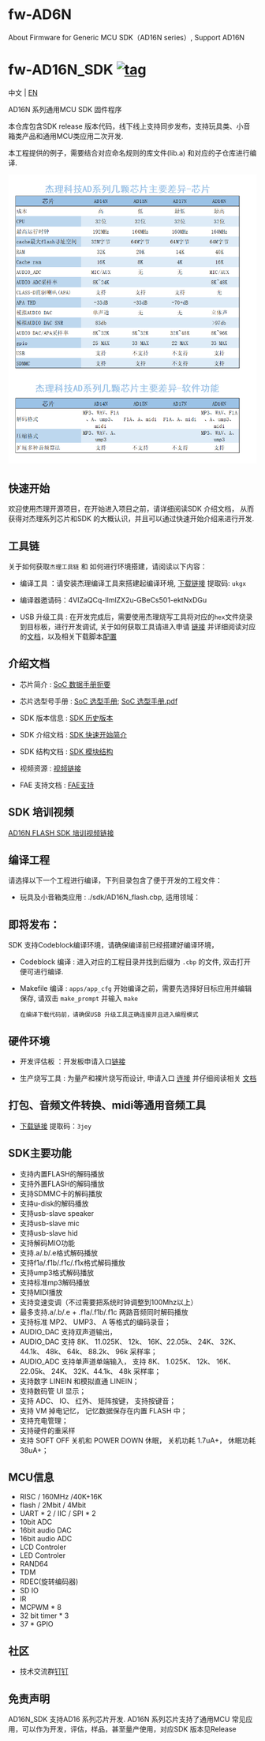 # fw-AD6N
About Firmware for Generic MCU SDK（AD16N series）, Support AD16N

[tag download]:https://github.com/Jieli-Tech/fw-AD16N/tags
[tag_badgen]:https://img.shields.io/github/v/tag/Jieli-Tech/fw-AD16N?style=plastic&labelColor=ffffff&color=informational&label=Tag&

# fw-AD16N_SDK   [![tag][tag_badgen]][tag download]

中文 | [EN](./README-en.md)

AD16N 系列通用MCU SDK 固件程序

本仓库包含SDK release 版本代码，线下线上支持同步发布，支持玩具类、小音箱类产品和通用MCU类应用二次开发.

本工程提供的例子，需要结合对应命名规则的库文件(lib.a) 和对应的子仓库进行编译.

![Alt](jl_ad_chip.png)

快速开始
------------

欢迎使用杰理开源项目，在开始进入项目之前，请详细阅读SDK 介绍文档，
从而获得对杰理系列芯片和SDK 的大概认识，并且可以通过快速开始介绍来进行开发.

工具链
------------

关于如何获取`杰理工具链` 和 如何进行环境搭建，请阅读以下内容：

* 编译工具 ：请安装杰理编译工具来搭建起编译环境, [下载链接](https://pan.baidu.com/s/1f5pK7ZaBNnvbflD-7R22zA) 提取码: `ukgx`
* 编译器邀请码：4VlZaQCq-lImlZX2u-GBeCs501-ektNxDGu

* USB 升级工具 : 在开发完成后，需要使用杰理烧写工具将对应的`hex`文件烧录到目标板，进行开发调试, 关于如何获取工具请进入申请 [链接](https://item.taobao.com/item.htm?spm=a1z10.1-c-s.w4004-22883854875.5.504d246bXKwyeH&id=620295020803) 并详细阅读对应的[文档](doc/stuff/usb%20updater.pdf)，以及相关下载脚本[配置](doc/stuff/ISD_CONFIG.INI配置文件说明.pdf)

介绍文档
------------

* 芯片简介 : [SoC 数据手册扼要](./doc)

* 芯片选型号手册 : [SoC 选型手册](./doc/README.md); [SoC 选型手册.pdf](./doc/杰理科技AD14_AD15_AD16_AD17系列语音MCU选型表.pdf)

* SDK 版本信息 : [SDK 历史版本](doc/AD16N_FLASH_SDK_发布版本信息.pdf)

* SDK 介绍文档 : [SDK 快速开始简介](./doc/AD16N_SDK手册_V1.1.pdf)

* SDK 结构文档 : [SDK 模块结构](./doc/)

* 视频资源 : [视频链接](https://space.bilibili.com/3493277347088769/dynamic)

* FAE 支持文档 : [FAE支持](https://gitee.com/jieli-tech_fae/fw-jl)

SDK 培训视频
------------
[AD16N FLASH SDK 培训视频链接](https://www.bilibili.com/video/BV15T411a7YE/?spm_id_from=333.337.search-card.all.click&vd_source=254273a14d3e073e6006d61b2acafb16)


编译工程
-------------
请选择以下一个工程进行编译，下列目录包含了便于开发的工程文件：

* 玩具及小音箱类应用 : ./sdk/AD16N_flash.cbp, 适用领域：


即将发布：
------------

SDK 支持Codeblock编译环境，请确保编译前已经搭建好编译环境，

* Codeblock 编译 : 进入对应的工程目录并找到后缀为 `.cbp` 的文件, 双击打开便可进行编译.

* Makefile 编译 : `apps/app_cfg` 开始编译之前，需要先选择好目标应用并编辑保存, 请双击 `make_prompt` 并输入 `make`

  `在编译下载代码前，请确保USB 升级工具正确连接并且进入编程模式`
  

硬件环境
-------------

* 开发评估板 ：开发板申请入口[链接](https://item.taobao.com/item.htm?spm=a230r.1.14.16.3515573bt22ZGR&id=696613076397&ns=1&abbucket=17#detail)

* 生产烧写工具 : 为量产和裸片烧写而设计, 申请入口 [连接](https://item.taobao.com/item.htm?spm=a1z10.1-c-s.w4004-22883854875.8.504d246bXKwyeH&id=620941819219) 并仔细阅读相关 [文档](./doc/stuff/烧写器使用说明文档.pdf)
  
打包、音频文件转换、midi等通用音频工具
-------------

* [下载链接](https://pan.baidu.com/s/1ajzBF4BFeiRFpDF558ER9w#list/path=%2F) 提取码：`3jey` 

SDK主要功能
-------------
* 支持内置FLASH的解码播放
* 支持外置FLASH的解码播放
* 支持SDMMC卡的解码播放
* 支持u-disk的解码播放
* 支持usb-slave speaker
* 支持usb-slave mic
* 支持usb-slave hid 
* 支持解码MIO功能
* 支持.a/.b/.e格式解码播放
* 支持f1a/.f1b/.f1c/.f1x格式解码播放
* 支持ump3格式解码播放
* 支持标准mp3解码播放
* 支持MIDI播放
* 支持变速变调（不过需要把系统时钟调整到100Mhz以上）
* 最多支持.a/.b/.e + .f1a/.f1b/.f1c 两路音频同时解码播放
* 支持标准 MP2、 UMP3、 A 等格式的编码录音；
* AUDIO_DAC 支持双声道输出， 
* AUDIO_DAC 支持 8K、 11.025K、 12k、 16K、22.05k、 24K、 32K、 44.1k、 48k、 64k、 88.2k、 96k 采样率；
* AUDIO_ADC 支持单声道单端输入， 支持 8K、 1.025K、 12k、 16K、 22.05k、 24K、 32K、44.1k、 48k 采样率；
* 支持数字 LINEIN 和模拟直通 LINEIN；
* 支持数码管 UI 显示；
* 支持 ADC、 IO、 红外、 矩阵按键， 支持按键音；
* 支持 VM 掉电记忆， 记忆数据保存在内置 FLASH 中；
* 支持充电管理；
* 支持硬件的重采样
* 支持 SOFT OFF 关机和 POWER DOWN 休眠， 关机功耗 1.7uA+， 休眠功耗 38uA+；

MCU信息
-------------
* RISC / 160MHz /40K+16K
* flash / 2Mbit / 4Mbit
* UART * 2 / IIC / SPI * 2
* 10bit ADC
* 16bit audio DAC
* 16bit audio ADC
* LCD Controler
* LED Controler
* RAND64
* TDM
* RDEC(旋转编码器)
* SD IO
* IR
* MCPWM * 8
* 32 bit timer * 3
* 37 * GPIO

社区
--------------

* 技术交流群[钉钉](./doc/stuff/dingtalk.jpg)


免责声明
------------

AD16N_SDK 支持AD16 系列芯片开发.
AD16N 系列芯片支持了通用MCU 常见应用，可以作为开发，评估，样品，甚至量产使用，对应SDK 版本见Release
